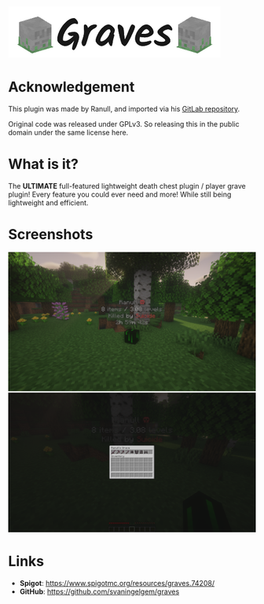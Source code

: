 ![Graves logo](images/graves_logo.png)


# Acknowledgement
This plugin was made by Ranull, and imported via his [GitLab repository](https://gitlab.com/ranull/minecraft/graves).

Original code was released under GPLv3. So releasing this in the public domain under the same license here.


# What is it?

The **ULTIMATE** full-featured lightweight death chest plugin / player grave plugin! Every feature you could ever need and more! While still being lightweight and efficient.


# Screenshots

![Screenshot 1](images/screenshot_1.png)
![Screenshot 2](images/screenshot_2.png)


# Links
- **Spigot**: https://www.spigotmc.org/resources/graves.74208/
- **GitHub**: https://github.com/svaningelgem/graves
